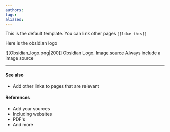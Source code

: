```yaml
---
authors: 
tags: 
aliases:
---
```

This is the default template. You can link other pages `[[like this]]`

Here is the obsidian logo

![[Obsidian_logo.png|200]]
Obsidian Logo. [Image source](https://en.m.wikipedia.org/wiki/File:2023_Obsidian_logo.svg)
Always include a image source

___
#### See also
- Add other links to pages that are relevant
#### References
- Add your sources
- Including websites
- PDF's
- And more
